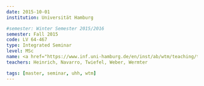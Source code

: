 ```yaml
---
date: 2015-10-01
institution: Universität Hamburg

#semester: Winter Semester 2015/2016
semester: Fall 2015
code: LV 64-467
type: Integrated Seminar
level: MSc
name: <a href="https://www.inf.uni-hamburg.de/en/inst/ab/wtm/teaching/teaching-2015-ws-human-robot-interaction-project.html" title="Details" target="_blank">Human-Robot Interaction</a>
teachers: Heinrich, Navarro, Twiefel, Weber, Wermter

tags: [master, seminar, uhh, wtm]
---
```

